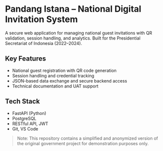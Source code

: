 # Pandang Istana – National Digital Invitation System

A secure web application for managing national guest invitations with QR validation, session handling, and analytics. Built for the Presidential Secretariat of Indonesia (2022–2024).

## Key Features
- National guest registration with QR code generation
- Session handling and credential tracking
- JSON-based data exchange and secure backend access
- Technical documentation and UAT support

## Tech Stack
- FastAPI (Python)
- PostgreSQL
- RESTful API, JWT
- Git, VS Code

> Note: This repository contains a simplified and anonymized version of the original government project for demonstration purposes only.
